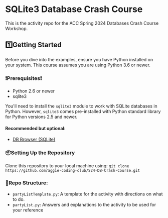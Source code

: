 # SQLite3 Database Crash Course

This is the activity repo for the ACC Spring 2024 Databases Crash Course Workshop.

## 1️⃣Getting Started

Before you dive into the examples, ensure you have Python installed on your system. This course assumes you are using Python 3.6 or newer.

### ❗Prerequisites❗

- Python 2.6 or newer
- sqlite3

You'll need to install the `sqlite3` module to work with SQLite databases in Python. However, `sqlite3` comes pre-installed with Python standard library for Python versions 2.5 and newer.

#### Recommended but optional:

- [DB Browser (SQLite)](https://sqlitebrowser.org/)

### 📦Setting Up the Repository

Clone this repository to your local machine using:
`git clone https://github.com/aggie-coding-club/S24-DB-Crash-Course.git`

### 📄Repo Structure:

- `partyListTemplate.py`: A template for the activity with directions on what to do.
- `partyList.py`: Answers and explanations to the activity to be used for your reference
